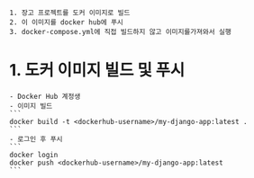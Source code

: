 ```
1. 장고 프로젝트를 도커 이미지로 빌드
2. 이 이미지를 docker hub에 푸시
3. docker-compose.yml에 직접 빌드하지 않고 이미지를가져와서 실행
```

# 1. 도커 이미지 빌드 및 푸시
    - Docker Hub 계정생
    - 이미지 빌드
    ```
    docker build -t <dockerhub-username>/my-django-app:latest .
    ```
    - 로그인 후 푸시
    ```
    docker login
    docker push <dockerhub-username>/my-django-app:latest
    ```